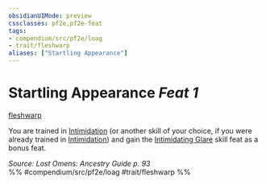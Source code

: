 ```yaml
---
obsidianUIMode: preview
cssclasses: pf2e,pf2e-feat
tags:
- compendium/src/pf2e/loag
- trait/fleshwarp
aliases: ["Startling Appearance"]
---
```

# Startling Appearance  *Feat 1*  
[fleshwarp](rules/traits/fleshwarp-loag.md "Fleshwarp Ancestry & Heritage Trait")  


You are trained in [Intimidation](compendium/skills.md#Intimidation) (or another skill of your choice, if you were already trained in [Intimidation](compendium/skills.md#Intimidation)) and gain the [Intimidating Glare](compendium/feats/intimidating-glare.md) skill feat as a bonus feat.

*Source: Lost Omens: Ancestry Guide p. 93*  
%% #compendium/src/pf2e/loag #trait/fleshwarp %%